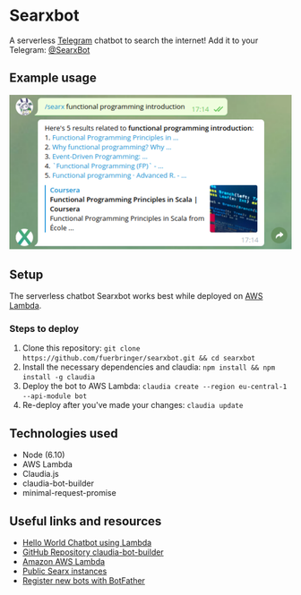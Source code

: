 # Searxbot
A serverless [Telegram](https://telegram.org/) chatbot to search the internet! Add it to your Telegram: [@SearxBot](https://t.me/SearxBot)

## Example usage

![SearxBot Usage Example](https://github.com/fuerbringer/searxbot/raw/master/usage.png)

## Setup
The serverless chatbot Searxbot works best while deployed on [AWS Lambda](https://aws.amazon.com/lambda/).

### Steps to deploy

1. Clone this repository: `git clone https://github.com/fuerbringer/searxbot.git && cd searxbot`
2. Install the necessary dependencies and claudia: `npm install && npm install -g claudia`
3. Deploy the bot to AWS Lambda: `claudia create --region eu-central-1 --api-module bot`
4. Re-deploy after you've made your changes: `claudia update`

## Technologies used

- Node (6.10)
- AWS Lambda
- Claudia.js
- claudia-bot-builder
- minimal-request-promise

## Useful links and resources
- [Hello World Chatbot using Lambda](https://claudiajs.com/tutorials/hello-world-chatbot.html)
- [GitHub Repository claudia-bot-builder](https://github.com/claudiajs/claudia-bot-builder)
- [Amazon AWS Lambda](https://aws.amazon.com/lambda/)
- [Public Searx instances](https://github.com/asciimoo/searx/wiki/Searx-instances)
- [Register new bots with BotFather](https://core.telegram.org/bots#6-botfather)
